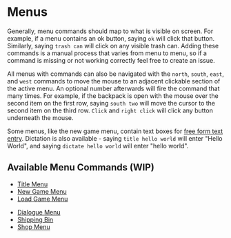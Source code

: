 # Menus

Generally, menu commands should map to what is visible on screen. For example, if a menu contains an ok button, saying `ok` will click that button. Similarly, saying `trash can` will click on any visible trash can. Adding these commands is a manual process that varies from menu to menu, so if a command is missing or not working correctly feel free to create an issue.

All menus with commands can also be navigated with the `north`, `south`, `east`, and `west` commands to move the mouse to an adjacent clickable section of the active menu. An optional number afterwards will fire the command that many times. For example, if the backpack is open with the mouse over the second item on the first row, saying `south two` will move the cursor to the second item on the third row. `Click` and `right click` will click any button underneath the mouse.

Some menus, like the new game menu, contain text boxes for <a href="../StardewSpeak/lib/speech-client/speech-client/letters.py">free form text entry</a>. Dictation is also available - saying `title hello world` will enter "Hello World", and saying `dictate hello world` will enter "hello world".

## Available Menu Commands (WIP)

<ul>
    <li> <a href="./title-menu.md">Title Menu</a> </li>
    <li> <a href="./new-game-menu.md">New Game Menu</a> </li>
    <li> <a href="./load-game-menu.md">Load Game Menu</a> </li>
</ul>
<ul>
    <li> <a href="./dialogue-menu.md">Dialogue Menu</a> </li>
    <li> <a href="./shipping-bin.md">Shipping Bin</a> </li>
    <li> <a href="./shop-menu.md">Shop Menu</a> </li>
</ul>